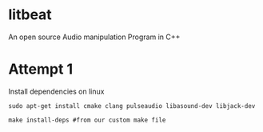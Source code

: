# litbeat
An open source Audio manipulation Program in C++


# Attempt 1
<!-- https://youtu.be/jpsJCji71Ec -->

Install dependencies on linux

```
sudo apt-get install cmake clang pulseaudio libasound-dev libjack-dev

make install-deps #from our custom make file


```

